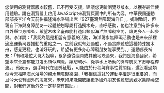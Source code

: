 您使用的瀏覽器版本較舊，已不再受支援。建議您更新瀏覽器版本，以獲得最佳使用體驗。請在瀏覽器上啟用JavaScript來瀏覽頁面中的所有內容。中華民國運動部部長李洋今天前往福隆海水浴場出席「927臺灣無障礙海洋日」，婉謝致詞，但親自下海與身障朋友一起體驗划專屬打造獨木舟，直呼感動，他也注意到有許多來自外縣市身障者，希望未來全臺都能打造出類似海洋無障礙空間，讓更多人一起參與。李洋說：「我認為這是相當有意義的活動，海洋親水無障礙活動也是未來部裡適應運動司要推動的重點之一。之前我就有划過船，不過實際體驗這種特殊獨木舟，感覺更穩，也滿好玩的，希望有更多身心障礙朋友能享受到。」運動部長補充：「有和幾位大哥大姐聊，很多遠從臺南或其他地方過來，我們是海島國家，希望未來全臺都能打造出類似環境，讓想親水、從事水上活動的身障朋友不用專程奔波。」他表示，選手時代在國外征戰，可能由於行程與賽事性質關係，還沒看過類似今天福隆海水浴場的親水無障礙樂園，「我相信這對於運動平權是很重要的，而且今天也有國外的朋友來，未來如果能開放讓更多國外朋友也體驗到親水無障礙空間，對我們運動外交一定非常有幫助。」